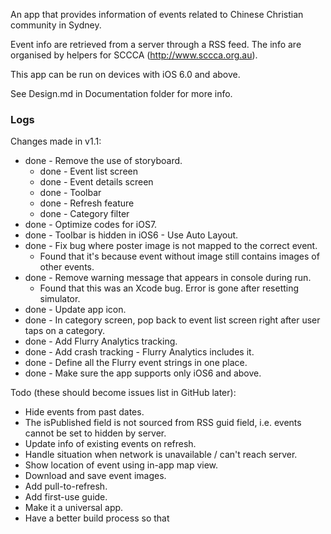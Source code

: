 
An app that provides information of events related to Chinese Christian community in Sydney.

Event info are retrieved from a server through a RSS feed. The info are organised by helpers for 
SCCCA (http://www.sccca.org.au).

This app can be run on devices with iOS 6.0 and above.

See Design.md in Documentation folder for more info.

### Logs

Changes made in v1.1:

- done - Remove the use of storyboard.
    - done - Event list screen
    - done - Event details screen
    - done - Toolbar
    - done - Refresh feature
    - done - Category filter
- done - Optimize codes for iOS7.
- done - Toolbar is hidden in iOS6 - Use Auto Layout.
- done - Fix bug where poster image is not mapped to the correct event.
    - Found that it's because event without image still contains images of other events.
- done - Remove warning message that appears in console during run.
    - Found that this was an Xcode bug. Error is gone after resetting simulator.
- done - Update app icon.
- done - In category screen, pop back to event list screen right after user taps on a category.
- done - Add Flurry Analytics tracking.
- done - Add crash tracking - Flurry Analytics includes it.
- done - Define all the Flurry event strings in one place.
- done - Make sure the app supports only iOS6 and above.

Todo (these should become issues list in GitHub later):

- Hide events from past dates.
- The isPublished field is not sourced from RSS guid field, i.e. events cannot be set to hidden by server.
- Update info of existing events on refresh.
- Handle situation when network is unavailable / can't reach server.
- Show location of event using in-app map view.
- Download and save event images.
- Add pull-to-refresh.
- Add first-use guide.
- Make it a universal app.
- Have a better build process so that
